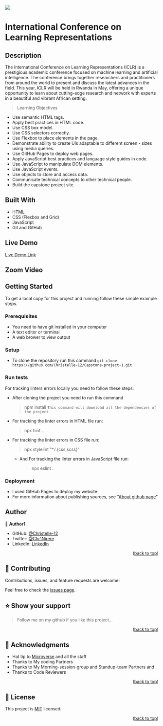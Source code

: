 ![](https://img.shields.io/badge/Microverse-blueviolet)

# International Conference on Learning Representations

## Description

The International Conference on Learning Representations (ICLR) is a prestigious academic conference focused on machine learning and artificial intelligence. The conference brings together researchers and practitioners from around the world to present and discuss the latest advances in the field. This year, ICLR will be held in Rwanda in May, offering a unique opportunity to learn about cutting-edge research and network with experts in a beautiful and vibrant African setting.

<!-- - This is the page view:

> |     | Mobile version                      | Desktop version                      |     |
> | --- | ----------------------------------- | ------------------------------------ | --- |
> |     | ![../images/screenshots/destop.PNG](../images/screenshots/destop.PNG)| ![Screenshot2](../images/screenshots/mobile version.PNG) | -->

> Learning Objectives

- Use semantic HTML tags.
- Apply best practices in HTML code.
- Use CSS box model.
- Use CSS selectors correctly.
- Use Flexbox to place elements in the page.
- Demonstrate ability to create UIs adaptable to different screen - sizes using media queries.
- Use GitHub Pages to deploy web pages.
- Apply JavaScript best practices and language style guides in code.
- Use JavaScript to manipulate DOM elements.
- Use JavaScript events.
- Use objects to store and access data.
- Communicate technical concepts to other technical people.
- Build the capstone project site.

## Built With

- HTML
- CSS (Flexbox and Grid)
- JavaScript
- Git and GitHub

## Live Demo

[Live Demo Link](https://github.com/Christelle-12)

## Zoom Video

<!-- [Link Zoom](https://drive.google.com/file/d/1Z_te42DTHXsvo4Nd2fqIilI2IKxuUx92/view?usp=sharing) -->

## Getting Started

To get a local copy for this project and running follow these simple example steps.

### Prerequisites

- You need to have git installed in your computer
- A text editor or terminal
- A web brower to view output

### Setup

- To clone the repository run this command `git clone https://github.com/Christelle-12/Capstone-project-1.git`

### Run tests

For tracking linters errors locally you need to follow these steps:

- After cloning the project you need to run this command

  > npm install
  > `This command will download all the dependencies of the project`

- For tracking the linter errors in HTML file run:

  > npx hint .

- For tracking the linter errors in CSS file run:

  > npx stylelint "\*_/_.{css,scss}"

  - And For tracking the linter errors in JavaScript file run:
    > npx eslint .

### Deployment

- I used GitHub Pages to deploy my website
- For more information about publishing sources, see "[About github page](https://docs.github.com/en/pages/getting-started-with-github-pages/about-github-pages#publishing-sources-for-github-pages-sites)"

## Author

👤 **Author1**

- GitHub: [@Christelle-12](https://github.com/Christelle-12)
- Twitter: [@Chr1Nirere](https://twitter.com/Chr1Nirere)
- LinkedIn: [LinkedIn](https://www.linkedin.com/in/nirere-marie-christelle-9b139823b/)

<p align="right">(<a href="#readme-top">back to top</a>)</p>

## 🤝 Contributing

Contributions, issues, and feature requests are welcome!

Feel free to check the [issues page](../../issues/).
<!-- ## 🔭 Future Features <a name="future-features"></a>


- [ ] **add linters for different languages**
- [ ] **create more flexible CSS** -->


<!-- SUPPORT -->

## ⭐️ Show your support <a name="support"></a>

> Follow me on my github if you like this project...

<p align="right">(<a href="#readme-top">back to top</a>)</p>

<!-- ACKNOWLEDGEMENTS -->

## 🙏 Acknowledgments <a name="acknowledgements"></a>

- Hat tip to [Microverse](www.microverse.org) and all the staff
- Thanks to My coding Partners
- Thanks to My Morning-session-group and Standup-team Partners and
- Thanks to Code Reviewers

<p align="right">(<a href="#readme-top">back to top</a>)</p>


## 📝 License <a name="license"></a>

This project is [MIT](LICENSE.md) licensed.

<p align="right">(<a href="#readme-top">back to top</a>)</p>



